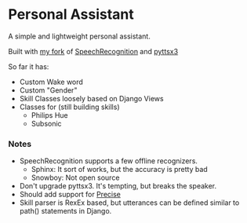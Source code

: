 # Personal Assistant
A simple and lightweight personal assistant.

Built with [my fork](https://pypi.org/project/speech-recognition-fork/) of [SpeechRecognition](https://pypi.org/project/SpeechRecognition/) and [pyttsx3](https://pypi.org/project/pyttsx3/)

So far it has:
- Custom Wake word
- Custom "Gender"
- Skill Classes loosely based on Django Views
- Classes for (still building skills)
    - Philips Hue
    - Subsonic
    
### Notes
- SpeechRecognition supports a few offline recognizers.
    - Sphinx: It sort of works, but the accuracy is pretty bad
    - Snowboy: Not open source
- Don't upgrade pyttsx3.  It's tempting, but breaks the speaker.
- Should add support for [Precise](https://github.com/MycroftAI/mycroft-precise)
- Skill parser is RexEx based, but utterances can be defined similar to path() statements in Django.

